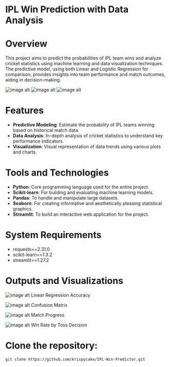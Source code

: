 # IPL Win Prediction with Data Analysis

# Overview
This project aims to predict the probabilities of IPL team wins and analyze cricket statistics using machine learning and data visualization techniques. The predictive model, using both Linear and Logistic Regression for comparison, provides insights into team performance and match outcomes, aiding in decision-making.

![image alt](https://github.com/brandenmac/IPL-Win-Predictor/blob/11ecbfe97d842bddfb07f3ddbd496ba9dff5cc69/4.9.png)
![image alt](https://github.com/brandenmac/IPL-Win-Predictor/blob/11ecbfe97d842bddfb07f3ddbd496ba9dff5cc69/4.10.png)
![image alt](https://github.com/brandenmac/IPL-Win-Predictor/blob/11ecbfe97d842bddfb07f3ddbd496ba9dff5cc69/4.11.png)

# Features
- **Predictive Modeling**: Estimate the probability of IPL teams winning based on historical match data.
- **Data Analysis**: In-depth analysis of cricket statistics to understand key performance indicators.
- **Visualization**: Visual representation of data trends using various plots and charts.


# Tools and Technologies
- **Python**: Core programming language used for the entire project.
- **Scikit-learn**: For building and evaluating machine learning models.
- **Pandas**: To handle and manipulate large datasets.
- **Seaborn**: For creating informative and aesthetically pleasing statistical graphics.
- **Streamlit**: To build an interactive web application for the project.

# System Requirements

- requests==2.31.0
- scikit-learn==1.3.2
- streamlit==1.27.2

# Outputs and Visualizations
![image alt](https://github.com/brandenmac/IPL-Win-Predictor/blob/11ecbfe97d842bddfb07f3ddbd496ba9dff5cc69/4.8.png)
Linear Regression Accuracy<br>

![image alt](https://github.com/brandenmac/IPL-Win-Predictor/blob/11ecbfe97d842bddfb07f3ddbd496ba9dff5cc69/4.7.png)
Confusion Matrix<br>

![image alt](https://github.com/brandenmac/IPL-Win-Predictor/blob/11ecbfe97d842bddfb07f3ddbd496ba9dff5cc69/image006.png)
 Match Progress<br>

![image alt](https://github.com/brandenmac/IPL-Win-Predictor/blob/11ecbfe97d842bddfb07f3ddbd496ba9dff5cc69/image003.png)
Win Rate by Toss Decision<br>


# Clone the repository:
   ```bash
   git clone https://github.com/krispycake/IPL-Win-Predictor.git






























